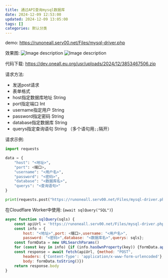 ```yaml
---
title: 通过API查询mysql数据库
date: 2024-12-09 12:53:00
updated: 2024-12-09 13:05:00
tags: []
categories: 默认分类
---
```


demo: https://runoneall.serv00.net/Files/mysql-driver.php

效果图:
![Image description](https://s.rmimg.com/2024-11-18/1731916381-650299-2024-11-18-34935.png)
![Image description](https://s.rmimg.com/2024-11-18/1731916384-725557-2024-11-18-35001.png)

代码下载:
https://dev.oneall.eu.org/usr/uploads/2024/12/3853467506.zip

请求方法:
- 发送post请求
- 表单格式
- host指定数据库地址 String
- port指定端口 Int
- username指定用户 String
- password指定密码 String
- database指定数据库 String
- querys指定查询语句 String （多个语句用`;;`隔开）

请求示例:
```python
import requests

data = {
    "host": "<地址>",
    "port": <端口>,
    "username": "<用户名>",
    "password": "<密码>",
    "database": "<数据库名>",
    "querys": "<查询语句>"
}

print(requests.post("https://runoneall.serv00.net/Files/mysql-driver.php", data=data).text)
```

在Cloudflare Worker中使用:  (`await sqlQuery("SQL")`)
```js
async function sqlQuery(sqls) {
    const apiUrl = 'https://runoneall.serv00.net/Files/mysql-driver.php'
    const info = {
        host: "<地址>",port: <端口>,username: "<用户名>",
        password: "<密码>",database: "<数据库名>",querys: sqls};
    const formData = new URLSearchParams()
    for (const key in info) {if (info.hasOwnProperty(key)) {formData.append(key, info[key])}}
    const response = await fetch(apiUrl, {method: "POST",
        headers: {'Content-Type': 'application/x-www-form-urlencoded'},
        body: formData.toString()})
    return response.body
}
```
